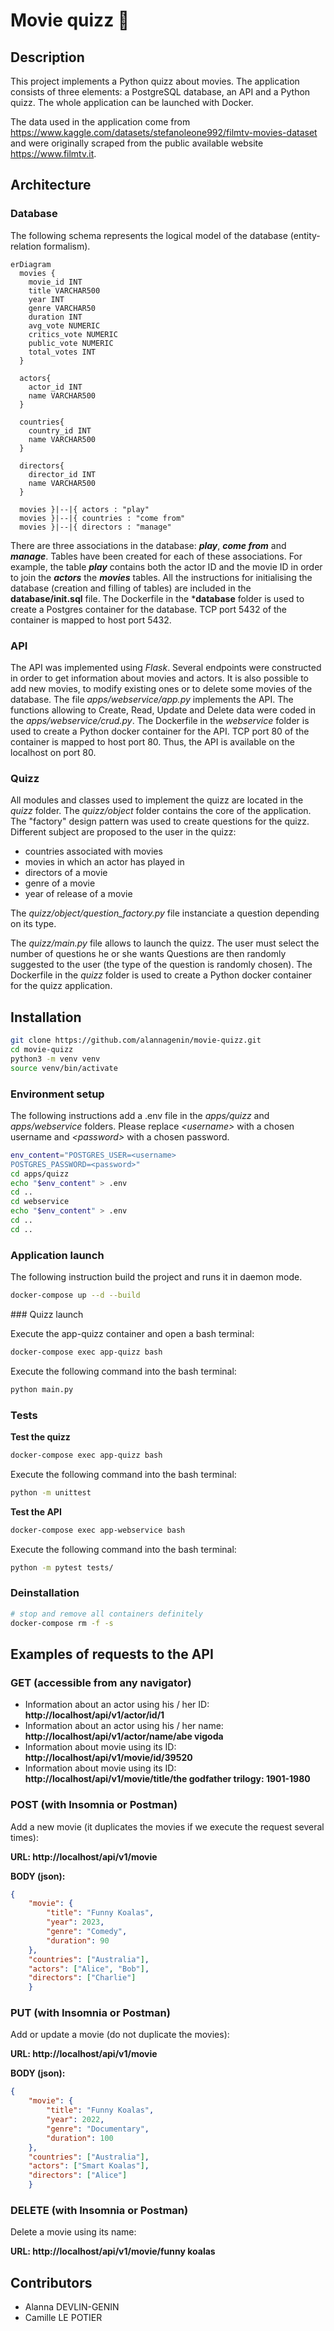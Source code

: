 # Movie quizz :movie_camera:

## Description

This project implements a Python quizz about movies. The application consists of three elements: a PostgreSQL database, an API and a Python quizz. The whole application can be launched with Docker.

The data used in the application come from https://www.kaggle.com/datasets/stefanoleone992/filmtv-movies-dataset and were originally scraped from the public available website https://www.filmtv.it.

## Architecture

### Database

The following schema represents the logical model of the database (entity-relation formalism).
```mermaid
erDiagram
  movies {
    movie_id INT 
    title VARCHAR500
    year INT
    genre VARCHAR50
    duration INT
    avg_vote NUMERIC
    critics_vote NUMERIC
    public_vote NUMERIC
    total_votes INT
  }

  actors{
    actor_id INT
    name VARCHAR500
  }
  
  countries{
    country_id INT
    name VARCHAR500
  }

  directors{
    director_id INT
    name VARCHAR500
  }

  movies }|--|{ actors : "play"
  movies }|--|{ countries : "come from"
  movies }|--|{ directors : "manage"
```
There are three associations in the database: ***play***, ***come from*** and ***manage***. Tables have been created for each of these associations. For example, the table ***play*** contains both the actor ID and the movie ID in order to join the ***actors*** the ***movies*** tables. All the instructions for initialising the database (creation and filling of tables) are included in the **database/init.sql** file. The Dockerfile in the ***database** folder is used to create a Postgres container for the database. TCP port 5432 of the container is mapped to host port 5432.

### API
The API was implemented using *Flask*. Several endpoints were constructed in order to get information about movies and actors. It is also possible to add new movies, to modify existing ones or to delete some movies of the database. The file *apps/webservice/app.py* implements the API. The functions allowing to Create, Read, Update and Delete data were coded in the *apps/webservice/crud.py*. The Dockerfile in the *webservice* folder is used to create a Python docker container for the API. TCP port 80 of the container is mapped to host port 80. Thus, the API is available on the localhost on port 80.

### Quizz
All modules and classes used to implement the quizz are located in the *quizz* folder. The *quizz/object* folder contains the core of the application. The "factory" design pattern was used to create questions for the quizz. Different subject are proposed to the user in the quizz:
- countries associated with movies
- movies in which an actor has played in
- directors of a movie
- genre of a movie
- year of release of a movie

The *quizz/object/question_factory.py* file instanciate a question depending on its type.

The *quizz/main.py* file allows to launch the quizz. The user must select the number of questions he or she wants Questions are then randomly suggested to the user (the type of the question is randomly chosen).
The Dockerfile in the *quizz* folder is used to create a Python docker container for the quizz application.

## Installation

```bash
git clone https://github.com/alannagenin/movie-quizz.git
cd movie-quizz
python3 -m venv venv
source venv/bin/activate
```
### Environment setup
The following instructions add a .env file in the *apps/quizz* and *apps/webservice* folders. Please replace *\<username\>* with a chosen username and *\<password\>* with a chosen password.

```bash
env_content="POSTGRES_USER=<username>
POSTGRES_PASSWORD=<password>"
cd apps/quizz
echo "$env_content" > .env
cd ..
cd webservice
echo "$env_content" > .env
cd ..
cd ..
```

### Application launch

The following instruction build the project and runs it in daemon mode.

```bash
docker-compose up --d --build
```

### Quizz launch

Execute the app-quizz container and open a bash terminal:

```bash
docker-compose exec app-quizz bash
```

Execute the following command into the bash terminal:

```bash
python main.py
```

### Tests

**Test the quizz**

```bash
docker-compose exec app-quizz bash
```

Execute the following command into the bash terminal:

```bash
python -m unittest
```

**Test the API**

```bash
docker-compose exec app-webservice bash
```

Execute the following command into the bash terminal:

```bash
python -m pytest tests/
```

### Deinstallation

```bash
# stop and remove all containers definitely
docker-compose rm -f -s
```

## Examples of requests to the API

###  GET (accessible from any navigator)

- Information about an actor using his / her ID: **http://localhost/api/v1/actor/id/1**
- Information about an actor using his / her name: **http://localhost/api/v1/actor/name/abe vigoda**
- Information about movie using its ID: **http://localhost/api/v1/movie/id/39520**
- Information about movie using its ID: **http://localhost/api/v1/movie/title/the godfather trilogy: 1901-1980**

### POST (with Insomnia or Postman)

Add a new movie (it duplicates the movies if we execute the request several times):

**URL: http://localhost/api/v1/movie**

**BODY (json):**
```json
{
	"movie": {
		"title": "Funny Koalas",
		"year": 2023,
		"genre": "Comedy",
		"duration": 90
	},
	"countries": ["Australia"],
	"actors": ["Alice", "Bob"],
	"directors": ["Charlie"]
    }
```

### PUT (with Insomnia or Postman)

Add or update a movie (do not duplicate the movies):

**URL: http://localhost/api/v1/movie**

**BODY (json):**
```json
{
	"movie": {
		"title": "Funny Koalas",
		"year": 2022,
		"genre": "Documentary",
		"duration": 100
	},
	"countries": ["Australia"],
	"actors": ["Smart Koalas"],
	"directors": ["Alice"]
    }
```

### DELETE (with Insomnia or Postman)

Delete a movie using its name:

**URL: http://localhost/api/v1/movie/funny koalas**

## Contributors

* Alanna DEVLIN-GENIN
* Camille LE POTIER